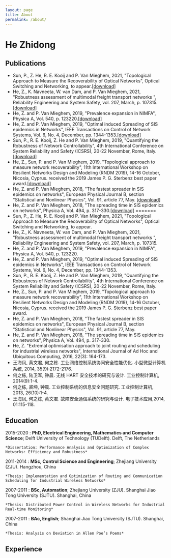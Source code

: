 ```yaml
---
layout: page
title: About
permalink: /about/
---
```


He Zhidong
============


Publications
---------
- Sun, P., Z. He, R. E. Kooij and P. Van Mieghem, 2021, "Topological Approach to Measure the Recoverability of Optical Networks", Optical Switching and Networking, to appear.[[download]]([url](https://www.nas.ewi.tudelft.nl/people/Piet/papers/Optical_Switching_Networking2021_Recoverablity.pdf))
- He, Z., K. Navneeta, W. van Dam, and P. Van Mieghem, 2021, "Robustness assessment of multimodal freight transport networks ", Reliability Engineering and System Safety, vol. 207, March, p. 107315. [[download]]([url](https://www.nas.ewi.tudelft.nl/people/Piet/papers/RESS2020_Robustness_multimodal_freight_transport_networks.pdf))
- He, Z. and P. Van Mieghem, 2019, "Prevalence expansion in NIMFA", Physica A, Vol. 540, p. 123220.[[download]]([url](https://www.nas.ewi.tudelft.nl/people/Piet/papers/PhysicaA2019_Prevalence_expansion_NIMFA.pdf))
- He, Z. and P. Van Mieghem, 2019, "Optimal induced Spreading of SIS epidemics in Networks", IEEE Transactions on Control of Network Systems, Vol. 6, No. 4, December, pp. 1344-1353.[[download]]([url](https://www.nas.ewi.tudelft.nl/people/Piet/papers/IEEE_TCNS2018_Optimal_induced_SIS_spreading.pdf))
- Sun, P., R. E. Kooij, Z. He and P. Van Mieghem, 2019, "Quantifying the Robustness of Network Controllability", 4th International Conference on System Reliability and Safety (ICSRS), 20-22 November, Rome, Italy.[[download]](https://www.nas.ewi.tudelft.nl/people/Piet/papers/ICSRS2019_Robustness_Network_Controllability.pdf)
- He, Z., Sun, P. and P. Van Mieghem, 2019, "Topological approach to measure network recoverability", 11th International Workshop on Resilient Networks Design and Modeling (RNDM 2019), 14-16 October, Nicosia, Cyprus.
received the 2019 James P. G. Sterbenz best paper award.[[download]](https://www.nas.ewi.tudelft.nl/people/Piet/papers/RNDM2019_recoverability.pdf)
- He, Z. and P. Van Mieghem, 2018, "The fastest spreader in SIS epidemics on networks", European Physical Journal B, section "Statistical and Nonlinear Physics", Vol. 91, article 77, May. [[download]](https://www.nas.ewi.tudelft.nl/people/Piet/papers/EPJb2018_fastest_SIS_spreader.pdf)
- He, Z. and P. Van Mieghem, 2018, "The spreading time in SIS epidemics on networks", Physica A, Vol. 494, p. 317-330.[[download]](https://www.nas.ewi.tudelft.nl/people/Piet/papers/PhysicaA2017_SIS_spreading_time_networks.pdf)
=======
- Sun, P., Z. He, R. E. Kooij and P. Van Mieghem, 2021, "Topological Approach to Measure the Recoverability of Optical Networks", Optical Switching and Networking, to appear.
- He, Z., K. Navneeta, W. van Dam, and P. Van Mieghem, 2021, "Robustness assessment of multimodal freight transport networks ", Reliability Engineering and System Safety, vol. 207, March, p. 107315. 
- He, Z. and P. Van Mieghem, 2019, "Prevalence expansion in NIMFA", Physica A, Vol. 540, p. 123220.
- He, Z. and P. Van Mieghem, 2019, "Optimal induced Spreading of SIS epidemics in Networks", IEEE Transactions on Control of Network Systems, Vol. 6, No. 4, December, pp. 1344-1353.
- Sun, P., R. E. Kooij, Z. He and P. Van Mieghem, 2019, "Quantifying the Robustness of Network Controllability", 4th International Conference on System Reliability and Safety (ICSRS), 20-22 November, Rome, Italy.
- He, Z., Sun, P. and P. Van Mieghem, 2019, "Topological approach to measure network recoverability", 11th International Workshop on Resilient Networks Design and Modeling (RNDM 2019), 14-16 October, Nicosia, Cyprus.
received the 2019 James P. G. Sterbenz best paper award.
- He, Z. and P. Van Mieghem, 2018, "The fastest spreader in SIS epidemics on networks", European Physical Journal B, section "Statistical and Nonlinear Physics", Vol. 91, article 77, May. 
- He, Z. and P. Van Mieghem, 2018, "The spreading time in SIS epidemics on networks", Physica A, Vol. 494, p. 317-330.
- He, Z. "Extremal optimisation approach to joint routing and scheduling for industrial wireless networks", International Journal of Ad Hoc and Ubiquitous Computing, 2016, 22(3): 164-173.
- 王海凤, 黄文君, 何之栋. 工业网络控制系统协同安全性能优化. 小型微型计算机系统, 2014, 35(9):2172-2176.
- 何之栋, 陆卫军, 钟晨. 无线 HART 安全技术的研究与设计. 工业控制计算机, 2014(9):1-4.
- 何之栋, 裘坤, 钟晨. 工业控制系统的信息安全问题研究. 工业控制计算机, 2013, 26(10):1-4.
- 王海凤, 何之栋, 黄文君. 故障安全通信系统的研究与设计. 电子技术应用,2014, 01:115-118.

Education
---------

2015-2020 
:   **PhD, Electrical Engineering, Mathematics and Computer Science**; Delft University of Technology (TUDelft). Delft, The Netherlands

    *Dissertation: Performance Analysis and Optimization of Complex Networks: Efficiency and Robustness*

2011-2014
:   **MSc, Control Science and Engineering**; Zhejiang University (ZJU). Hangzhou, China

    *Thesis: Implementation and Optimization of Routing and Communication Scheduling for Industrial Wireless Networks*

2007-2011
:   **BSc, Automation**; Zhejiang University (ZJU). Shanghai Jiao Tong University (SJTU). Shanghai, China

    *Thesis: Distributed Power Control in Wireless Networks for Industrial Real-time Monitoring*

2007-2011
:   **BAc, English**; Shanghai Jiao Tong University (SJTU). Shanghai, China

    *Thesis: Analysis on Deviation in Allen Poe’s Poems*

Experience
----------



